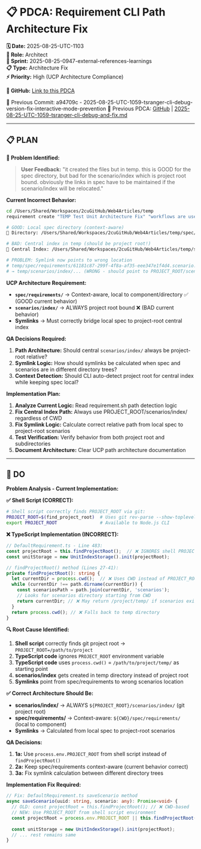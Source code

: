 # 📋 **PDCA: Requirement CLI Path Architecture Fix**

**🗓️ Date:** 2025-08-25-UTC-1103  
**👤 Role:** Architect  
**🎯 Sprint:** 2025-08-25-0947-external-references-learnings  
**📋 Type:** Architecture Fix  
**⚡ Priority:** High (UCP Architecture Compliance)  

**📎 GitHub:** [Link to this PDCA](https://github.com/Cerulean-Circle-GmbH/Web4Articles/blob/release/dev/scrum.pmo/project.journal/2025-08-25-0947-external-references-learnings/pdca/role/architect/2025-08-25-UTC-1103-requirement-cli-path-architecture-fix.md)

📎 Previous Commit: a94709c - 2025-08-25-UTC-1059-tsranger-cli-debug-version-fix-interactive-mode-prevention
🔗 Previous PDCA: [GitHub](https://github.com/Cerulean-Circle-GmbH/Web4Articles/blob/release/dev/scrum.pmo/project.journal/2025-08-25-0947-external-references-learnings/pdca/role/architect/2025-08-25-UTC-1059-tsranger-cli-debug-and-fix.md) | [2025-08-25-UTC-1059-tsranger-cli-debug-and-fix.md](2025-08-25-UTC-1059-tsranger-cli-debug-and-fix.md)

---

## **📋 PLAN**

**🎯 Problem Identified:**
> **User Feedback:** "it created the files but in temp. this is GOOD for the spec directory, but bad for the scenario/index which is project root bound. obviously the links in spec have to be maintained if the scenario/index will be relocated."

**Current Incorrect Behavior:**
```bash
cd /Users/Shared/Workspaces/2cuGitHub/Web4Articles/temp
requirement create "TEMP Test Unit Architecture Fix" "workflows are user role specific screen transitions"

# GOOD: Local spec directory (context-aware)
📁 Directory: /Users/Shared/Workspaces/2cuGitHub/Web4Articles/temp/spec/requirements

# BAD: Central index in temp (should be project root!)  
🔗 Central Index: /Users/Shared/Workspaces/2cuGitHub/Web4Articles/temp/scenarios/index/6/1/1/8/1/61181c87-299f-4f8a-af35-eee347e1f4d4.scenario.json

# PROBLEM: Symlink now points to wrong location
# temp/spec/requirements/61181c87-299f-4f8a-af35-eee347e1f4d4.scenario.json 
# → temp/scenarios/index/... (WRONG - should point to PROJECT_ROOT/scenarios/index/...)
```

**UCP Architecture Requirement:**
- **`spec/requirements/`** → Context-aware, local to component/directory ✅ (GOOD current behavior)
- **`scenarios/index/`** → ALWAYS project root bound ❌ (BAD current behavior) 
- **Symlinks** → Must correctly bridge local spec to project-root central index

**QA Decisions Required:**
1. **Path Architecture:** Should central `scenarios/index/` always be project-root relative?
2. **Symlink Logic:** How should symlinks be calculated when spec and scenarios are in different directory trees?
3. **Context Detection:** Should CLI auto-detect project root for central index while keeping spec local?

**Implementation Plan:**
1. **Analyze Current Logic:** Read requirement.sh path detection logic
2. **Fix Central Index Path:** Always use PROJECT_ROOT/scenarios/index/ regardless of CWD
3. **Fix Symlink Logic:** Calculate correct relative path from local spec to project-root scenarios
4. **Test Verification:** Verify behavior from both project root and subdirectories
5. **Document Architecture:** Clear UCP path architecture documentation

---

## **🔧 DO**

**Problem Analysis - Current Implementation:**

**✅ Shell Script (CORRECT):**
```bash
# Shell script correctly finds PROJECT_ROOT via git:
PROJECT_ROOT=$(find_project_root)  # Uses git rev-parse --show-toplevel
export PROJECT_ROOT                # Available to Node.js CLI
```

**❌ TypeScript Implementation (INCORRECT):**
```typescript
// DefaultRequirement.ts - Line 483:
const projectRoot = this.findProjectRoot();  // ❌ IGNORES shell PROJECT_ROOT
const unitStorage = new UnitIndexStorage().init(projectRoot);

// findProjectRoot() method (Lines 27-41):
private findProjectRoot(): string {
  let currentDir = process.cwd();  // ❌ Uses CWD instead of PROJECT_ROOT env var
  while (currentDir !== path.dirname(currentDir)) {
    const scenariosPath = path.join(currentDir, 'scenarios');
    // Looks for scenarios directory starting from CWD
    return currentDir; // ❌ May return /project/temp/ if scenarios exists there
  }
  return process.cwd(); // ❌ Falls back to temp directory
}
```

**🔍 Root Cause Identified:**
1. **Shell script** correctly finds git project root → `PROJECT_ROOT=/path/to/project`
2. **TypeScript code** ignores `PROJECT_ROOT` environment variable
3. **TypeScript code** uses `process.cwd()` = `/path/to/project/temp/` as starting point
4. **scenarios/index** gets created in temp directory instead of project root
5. **Symlinks** point from spec/requirements to wrong scenarios location

**✅ Correct Architecture Should Be:**
- **scenarios/index/** → ALWAYS `${PROJECT_ROOT}/scenarios/index/` (git project root)  
- **spec/requirements/** → Context-aware: `${CWD}/spec/requirements/` (local to component)
- **Symlinks** → Calculated from local spec to project-root scenarios

**QA Decisions:**
1. **1a:** Use `process.env.PROJECT_ROOT` from shell script instead of `findProjectRoot()`
2. **2a:** Keep spec/requirements context-aware (current behavior correct)  
3. **3a:** Fix symlink calculation between different directory trees

**Implementation Fix Required:**
```typescript
// Fix: DefaultRequirement.ts saveScenario method
async saveScenario(uuid: string, scenario: any): Promise<void> {
  // OLD: const projectRoot = this.findProjectRoot(); // ❌ CWD-based
  // NEW: Use PROJECT_ROOT from shell script environment
  const projectRoot = process.env.PROJECT_ROOT || this.findProjectRoot();
  
  const unitStorage = new UnitIndexStorage().init(projectRoot);
  // ... rest remains same
}
```

